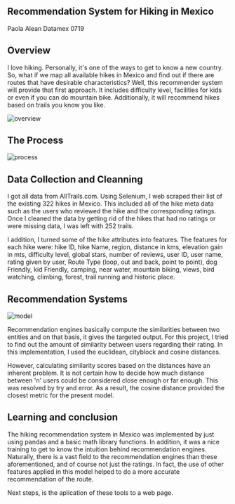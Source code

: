 ## Recommendation System for Hiking in Mexico

Paola Alean
Datamex 0719

## Overview
I love hiking. Personally, it's one of the ways to get to know a new country. So, what if we map all available hikes in Mexico and find out if there are routes that have desirable characteristics? Well, this recommender system will provide that first approach. It includes difficulty level, facilities for kids or even if you can do mountain bike. Additionally, it will recommend hikes based on trails you know you like.

![overview](https://dl.dropboxusercontent.com/s/s0jlrva0j7q43ru/overview.jpg?dl=0)

## The Process
![process](https://dl.dropboxusercontent.com/s/pvngjhvco6kecgk/process.jpg?dl=0)

## Data Collection and Cleanning
I got all data from AllTrails.com. Using Selenium, I web scraped their list of the existing 322 hikes in Mexico. This included all of the hike meta data such as the users who reviewed the hike and the corresponding ratings. Once I cleaned the data by getting rid of the hikes that had no ratings or were missing data, I was left with 252 trails. 

I addition, I turned some of the hike attributes into features. The features for each hike were: hike ID, hike Name, region, distance in kms, elevation gain in mts, difficulty level, global stars, number of reviews, user ID, user name, rating given by user, Route Type (loop, out and back, point to point), dog Friendly, kid Friendly, camping, near water, mountain biking, views, bird watching, climbing, forest, trail running and historic place.

## Recommendation Systems

![model](https://dl.dropboxusercontent.com/s/zkruzw26s63ts31/model.jpg?dl=0)

Recommendation engines basically compute the similarities between two entities and on that basis, it gives the targeted output. For this project, I tried to find out the amount of similarity between users regarding their rating. In this implementation, I used the euclidean, cityblock and cosine distances.

However, calculating similarity scores based on the distances have an inherent problem. It is not certain how to decide how much distance between 'n' users could be considered close enough or far enough. This was resolved by try and error. As a result, the cosine distance provided the closest metric for the present model.

## Learning and conclusion

The hiking recommendation system in Mexico was implemented by just using pandas and a basic math library functions. In addition, it was a nice training to get to know the intuition behind recommendation engines. Naturally, there is a vast field to the recommendation engines than these aforementioned, and of course not just the ratings. In fact, the use of other features applied in this model helped to do a more accurate recommendation of the route.

Next steps, is the aplication of these tools to a web page.


